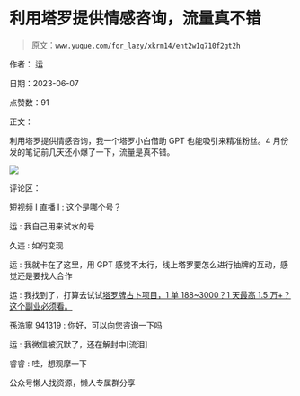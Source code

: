 # 利用塔罗提供情感咨询，流量真不错

> 原文：[`www.yuque.com/for_lazy/xkrm14/ent2w1q710f2gt2h`](https://www.yuque.com/for_lazy/xkrm14/ent2w1q710f2gt2h)

作者： 运

日期：2023-06-07

点赞数：91

正文：

利用塔罗提供情感咨询，我一个塔罗小白借助 GPT 也能吸引来精准粉丝。4 月份发的笔记前几天还小爆了一下，流量是真不错。

![](img/76d117beaf3bec66911ffa90ae7cef41.png)  

评论区：

短视频 I 直播 I : 这个是哪个号？

运 : 我自己用来试水的号

久违 : 如何变现

运 : 我就卡在了这里，用 GPT 感觉不太行，线上塔罗要怎么进行抽牌的互动，感觉还是要找人合作

运 : 我找到了，打算去试试[塔罗牌占卜项目，1 单 188~3000？1 天最高 1.5 万+？这个副业必须看。](https://t.zsxq.com/0eJTiRzVg)

孫浩寧 941319 : 你好，可以向您咨询一下吗

运 : 我微信被沉默了，还在解封中[流泪]

睿睿 : 哇，想观摩一下

公众号懒人找资源，懒人专属群分享

